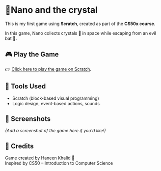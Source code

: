 # 💎Nano and the crystal 

This is my first game using **Scratch**, created as part of the **CS50x course**.

In this game, Nano collects crystals 💎 in space while escaping from an evil bat 🦇.

## 🎮 Play the Game
👉 [Click here to play the game on Scratch](https://scratch.mit.edu/projects/1188505703).

## 🧠 Tools Used
- Scratch (block-based visual programming)
- Logic design, event-based actions, sounds

## 📸 Screenshots
_(Add a screenshot of the game here if you'd like!)_

## 📝 Credits
Game created by Haneen Khalid 🌟  
Inspired by CS50 – Introduction to Computer Science
